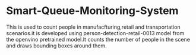# Smart-Queue-Monitoring-System

This is used to count people in manufacfturing,retail and transportation scenarios.it is developed using person-detection-retail-0013 model from the openvino pretrained model.It counts the number of people in the scene and draws bounding boxes around them.
